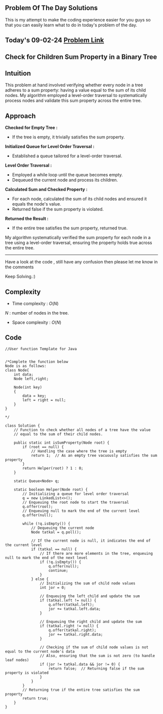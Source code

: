 ## Problem Of The Day Solutions

This is my attempt to make the coding experience easier for you guys so that you can easily learn what to do in today's problem of the day.

## Today's 09-02-24 [Problem Link](https://www.geeksforgeeks.org/problems/children-sum-parent/1)
## Check for Children Sum Property in a Binary Tree

## Intuition

This problem at hand involved verifying whether every node in a tree adheres to a sum property: having a value equal to the sum of its child nodes. My algorithm employed a level-order traversal to systematically process nodes and validate this sum property across the entire tree.

## Approach

**Checked for Empty Tree :**
- If the tree is empty, it trivially satisfies the sum property.

**Initialized Queue for Level Order Traversal :**
- Established a queue tailored for a level-order traversal.

**Level Order Traversal :**
- Employed a while loop until the queue becomes empty.
- Dequeued the current node and process its children.

**Calculated Sum and Checked Property :**
- For each node, calculated the sum of its child nodes and ensured it equals the node's value.
- Returned false if the sum property is violated.

**Returned the Result :**
- If the entire tree satisfies the sum property, returned true.

My algorithm systematically verified the sum property for each node in a tree using a level-order traversal, ensuring the property holds true across the entire tree.

---
Have a look at the code , still have any confusion then please let me know in the comments

Keep Solving.:)

## Complexity
- Time complexity : $O(N)$
<!-- Add your time complexity here, e.g. $$O())$$ -->

$N$ : number of nodes in the tree.

- Space complexity : $O(N)$ 
<!-- Add your space complexity here, e.g. $$O(n)$$ -->

## Code 

```
//User function Template for Java


/*Complete the function below
Node is as follows:
class Node{
	int data;
	Node left,right;
	
	Node(int key)
	{
	    data = key;
	    left = right = null;
	}
}

*/

class Solution {
    // Function to check whether all nodes of a tree have the value 
    // equal to the sum of their child nodes.
    
    public static int isSumProperty(Node root) {
        if (root == null) {
            // Handling the case where the tree is empty
            return 1;  // As an empty tree vacuously satisfies the sum property
        }
        return Helper(root) ? 1 : 0;
    }

    static Queue<Node> q;

    static boolean Helper(Node root) {
        // Initializing a queue for level order traversal
        q = new LinkedList<>();
        // Enqueuing the root node to start the traversal
        q.offer(root);
        // Enqueuing null to mark the end of the current level
        q.offer(null);

        while (!q.isEmpty()) {
            // Dequeuing the current node
            Node tatkal = q.poll();

            // If the current node is null, it indicates the end of the current level
            if (tatkal == null) {
                // If there are more elements in the tree, enqueuing null to mark the end of the next level
                if (!q.isEmpty()) {
                    q.offer(null);
                    continue;
                }
            } else {
                // Initializing the sum of child node values
                int jor = 0;
                
                // Enqueuing the left child and update the sum
                if (tatkal.left != null) {
                    q.offer(tatkal.left);
                    jor += tatkal.left.data;
                }
                
                // Enqueuing the right child and update the sum
                if (tatkal.right != null) {
                    q.offer(tatkal.right);
                    jor += tatkal.right.data;
                }
                
                // Checking if the sum of child node values is not equal to the current node's data
                // Also, ensuring that the sum is not zero (to handle leaf nodes)
                if (jor != tatkal.data && jor != 0) {
                    return false;  // Returning false if the sum property is violated
                }
            }
        }
        // Returning true if the entire tree satisfies the sum property
        return true;
    }
}    
```

